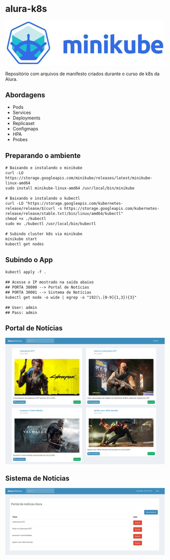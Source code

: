 # alura-k8s
![Minikube](assets/images/minikube.jpg)

Repositório com arquivos de manifesto criados durante o curso de k8s da Alura.

## Abordagens
- Pods
- Services
- Deployments
- Replicaset
- Configmaps
- HPA
- Probes

## Preparando o ambiente
``` shell
# Baixando e instalando o minikube
curl -LO https://storage.googleapis.com/minikube/releases/latest/minikube-linux-amd64
sudo install minikube-linux-amd64 /usr/local/bin/minikube

# Baixando e instalando o kubectl
curl -LO "https://storage.googleapis.com/kubernetes-release/release/$(curl -s https://storage.googleapis.com/kubernetes-release/release/stable.txt)/bin/linux/amd64/kubectl"
chmod +x ./kubectl
sudo mv ./kubectl /usr/local/bin/kubectl

# Subindo cluster k8s via minikube
minikube start
kubectl get nodes
```

## Subindo o App
``` shell
kubectl apply -f .

## Acesse o IP mostrado na saída abaixo
## PORTA 30000 --> Portal de Notícias
## PORTA 30001 --> Sistema de Notícias
kubectl get node -o wide | egrep -o "192(\.[0-9]{1,3}){3}"

## User: admin
## Pass: admin
```
## Portal de Notícias
![Portal de Notícias](assets/images/portal.png)

## Sistema de Notícias
![Sistema de Notícias](assets/images/sistema.png)
